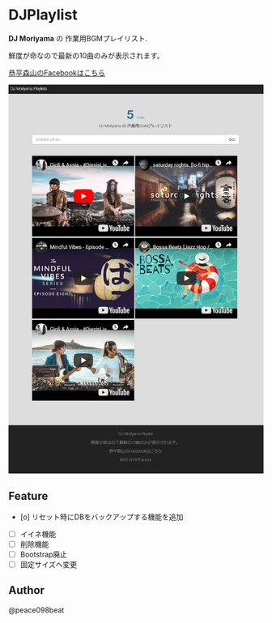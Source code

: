 # DJPlaylist

__DJ Moriyama__ の 作業用BGMプレイリスト.

鮮度が命なので最新の10曲のみが表示されます。

[恭平森山のFacebookはこちら](https://www.facebook.com/profile.php?id=100033433926837)

![](demo/snapshot_v0.9.jpg)


## Feature

- [o] リセット時にDBをバックアップする機能を追加
- [ ] イイネ機能
- [ ] 削除機能
- [ ] Bootstrap廃止
- [ ] 固定サイズへ変更

## Author

@peace098beat
